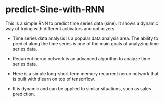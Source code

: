 # predict-Sine-with-RNN
This is a simple RNN to predict time series data (sine). It shows a dynamic way of trying with different activators and optimizers.

* Time series data analysis is a popular data analysis area. The ability to predict along the time series is one of the main goals of analyzing time series data.

* Recurrent neruo network is an advanced algorithm to analyze time series data. 

* Here is a simple long-short term memory recurrent neruo network that is built with tflearn on top of tensorflow. 

* It is dynamic and can be applied to similar situations, such as sales prediction.
